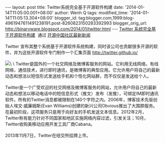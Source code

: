 --- layout: post title: Twitter系统完全基于开源软件构建 date:
'2014-01-14T11:05:00.001+08:00' author: Wenh Q tags: modified\_time:
'2014-01-14T11:05:13.304+08:00' blogger\_id:
tag:blogger.com,1999:blog-4961947611491238191.post-8260823150283392993
blogger\_orig\_url: http://binaryware.blogspot.com/2014/01/twitter.html
--- [Twitter
系统完全基于开源软件构建](http://www.oschina.net/news/47756/twitter-based-on-opensource)  通过
[开源中国社区最新新闻](http://www.oschina.net/?from=rss)\
\
Twitter
宣布其整个系统基于开源软件系统构建，同时该公司也贡献很多开源的软件，并为这些开源软件专门制作一个汇集页面
<http://twitter.github.io/>\
\
![](https://images-blogger-opensocial.googleusercontent.com/gadgets/proxy?url=http%3A%2F%2Fstatic.oschina.net%2Fuploads%2Fspace%2F2014%2F0113%2F070016_rPk9_12.png&container=blogger&gadget=a&rewriteMime=image%2F*)\
\
Twitter是国外的一个社交网络及微博客服务的网站。它利用无线网络，有线网络，通信技术，进行即时通讯，是微博客的典型应用。它允许用户将自己的最新动态和想法以短信形式发送给手机和个性化网站群，而不仅仅是发送给个人。\
\
Twitter是一个广受欢迎的社交网络及微博客服务的网站，允许用户将自己的最新动态和想法以移动电话中的短信息形式（推文）发布（发推），可绑定IM即时通讯软件。所有的Twitter消息都被限制在140个字符之内。2006年，博客技术先驱创始人埃文·威廉姆斯(Evan
Williams)创建的新兴公司Obvious推出了大围脖服务。在最初阶段，这项服务只是用于向好友的手机发送文本信息。2012年2月，Twitter称有能力针对不同国家和地区实施网络内容过滤，引发关注；10月，Twitter收购美移动应用开发工具厂商Cabana。\
\
2013年11月7日，Twitter在纽交所挂牌上市。
